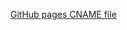 [GitHub pages CNAME file](https://help.github.com/en/github/working-with-github-pages/configuring-a-custom-domain-for-your-github-pages-site)